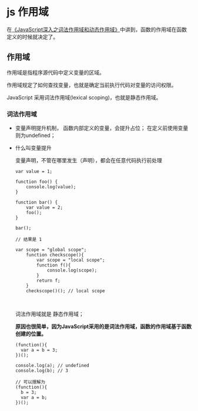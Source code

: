 # js 作用域

在[《JavaScript深入之词法作用域和动态作用域》](https://github.com/mqyqingfeng/Blog/issues/3)中讲到，函数的作用域在函数定义的时候就决定了。

## 作用域

作用域是指程序源代码中定义变量的区域。

作用域规定了如何查找变量，也就是确定当前执行代码对变量的访问权限。

JavaScript 采用词法作用域(lexical scoping)，也就是静态作用域。

### 词法作用域

- 变量声明提升机制， 函数内部定义的变量，会提升占位； 在定义前使用变量则为undefined；

- 什么叫变量提升

  变量声明，不管在哪里发生（声明），都会在任意代码执行前处理

  ```
  var value = 1;

  function foo() {
      console.log(value);
  }

  function bar() {
      var value = 2;
      foo();
  }

  bar();

  // 结果是 1
  ```

  ```
  var scope = "global scope";
      function checkscope(){
          var scope = "local scope";
          function f(){
              console.log(scope);
          }
          return f;
      }
      checkscope()(); // local scope
  ```

  ​

  词法作用域就是 静态作用域；

  **原因也很简单，因为JavaScript采用的是词法作用域，函数的作用域基于函数创建的位置。**

  ```
  (function(){
    var a = b = 3;
  })();

  console.log(a); // undefined
  console.log(b); // 3

  // 可以理解为
  (function(){
    b = 3;
    var a = b;
  })();
  ```

  ​